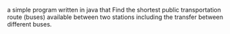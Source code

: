 a simple program written in java that Find the shortest public transportation route (buses) available between two stations including the transfer between different buses. 
